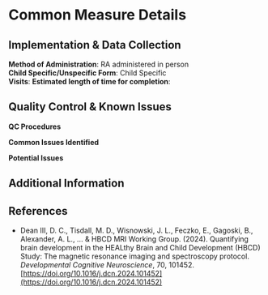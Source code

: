 # Common Measure Details

## Implementation & Data Collection
**Method of Administration**: RA administered in person  
**Child Specific/Unspecific Form**: Child Specific  
**Visits**: 
**Estimated length of time for completion**:     

## Quality Control & Known Issues
**QC Procedures**       


**Common Issues Identified**        


**Potential Issues**        


## Additional Information


## References
- Dean III, D. C., Tisdall, M. D., Wisnowski, J. L., Feczko, E., Gagoski, B., Alexander, A. L., ... & HBCD MRI Working Group. (2024). Quantifying brain development in the HEALthy Brain and Child Development (HBCD) Study: The magnetic resonance imaging and spectroscopy protocol. *Developmental Cognitive Neuroscience*, 70, 101452. [https://doi.org/10.1016/j.dcn.2024.101452](https://doi.org/10.1016/j.dcn.2024.101452)
